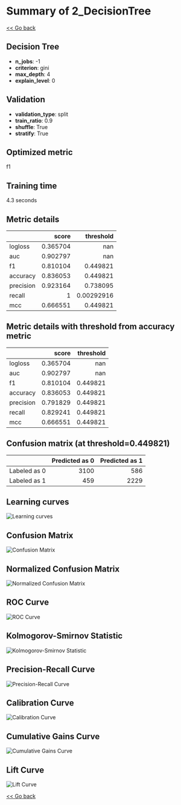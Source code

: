 # Summary of 2_DecisionTree

[<< Go back](../README.md)


## Decision Tree
- **n_jobs**: -1
- **criterion**: gini
- **max_depth**: 4
- **explain_level**: 0

## Validation
 - **validation_type**: split
 - **train_ratio**: 0.9
 - **shuffle**: True
 - **stratify**: True

## Optimized metric
f1

## Training time

4.3 seconds

## Metric details
|           |    score |    threshold |
|:----------|---------:|-------------:|
| logloss   | 0.365704 | nan          |
| auc       | 0.902797 | nan          |
| f1        | 0.810104 |   0.449821   |
| accuracy  | 0.836053 |   0.449821   |
| precision | 0.923164 |   0.738095   |
| recall    | 1        |   0.00292916 |
| mcc       | 0.666551 |   0.449821   |


## Metric details with threshold from accuracy metric
|           |    score |   threshold |
|:----------|---------:|------------:|
| logloss   | 0.365704 |  nan        |
| auc       | 0.902797 |  nan        |
| f1        | 0.810104 |    0.449821 |
| accuracy  | 0.836053 |    0.449821 |
| precision | 0.791829 |    0.449821 |
| recall    | 0.829241 |    0.449821 |
| mcc       | 0.666551 |    0.449821 |


## Confusion matrix (at threshold=0.449821)
|              |   Predicted as 0 |   Predicted as 1 |
|:-------------|-----------------:|-----------------:|
| Labeled as 0 |             3100 |              586 |
| Labeled as 1 |              459 |             2229 |

## Learning curves
![Learning curves](learning_curves.png)
## Confusion Matrix

![Confusion Matrix](confusion_matrix.png)


## Normalized Confusion Matrix

![Normalized Confusion Matrix](confusion_matrix_normalized.png)


## ROC Curve

![ROC Curve](roc_curve.png)


## Kolmogorov-Smirnov Statistic

![Kolmogorov-Smirnov Statistic](ks_statistic.png)


## Precision-Recall Curve

![Precision-Recall Curve](precision_recall_curve.png)


## Calibration Curve

![Calibration Curve](calibration_curve_curve.png)


## Cumulative Gains Curve

![Cumulative Gains Curve](cumulative_gains_curve.png)


## Lift Curve

![Lift Curve](lift_curve.png)



[<< Go back](../README.md)
